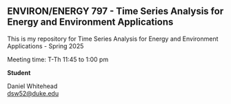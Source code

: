 ## ENVIRON/ENERGY 797 - Time Series Analysis for Energy and Environment Applications

This is my repository for Time Series Analysis for Energy and Environment Applications - Spring 2025 <br>

Meeting time: T-Th 11:45 to 1:00 pm <br>

**Student** <br>

Daniel Whitehead <br>
dsw52@duke.edu <br>



